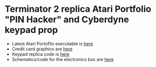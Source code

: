 # Terminator 2 replica Atari Portfolio "PIN Hacker" and Cyberdyne keypad prop

- Latest Atari Portoflio executable is [here](https://github.com/plb500/T2-Portfolio-Hacker/releases/latest)
- Credit card graphics are [here](docs/graphics/Credit%20Card)
- Keypad replica code is [here](keypad)
- Schematics/code for the electronics box are [here](hack_box)
